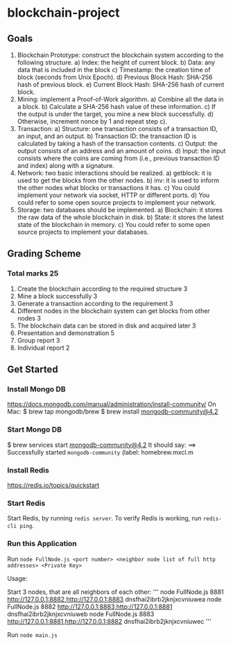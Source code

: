 # blockchain-project

## Goals
1. Blockchain Prototype: construct the blockchain system according to the
following structure.
a) Index: the height of current block.
b) Data: any data that is included in the block
c) Timestamp: the creation time of block (seconds from Unix Epoch).
d) Previous Block Hash: SHA-256 hash of previous block.
e) Current Block Hash: SHA-256 hash of current block.
2. Mining: implement a Proof-of-Work algorithm.
a) Combine all the data in a block.
b) Calculate a SHA-256 hash value of these information.
c) If the output is under the target, you mine a new block successfully.
d) Otherwise, increment nonce by 1 and repeat step c).
3. Transaction:
a) Structure: one transaction consists of a transaction ID, an input, and an
output.
b) Transaction ID: the transaction ID is calculated by taking a hash of the
transaction contents.
c) Output: the output consists of an address and an amount of coins.
d) Input: the input consists where the coins are coming from (i.e., previous
transaction ID and index) along with a signature.
4. Network: two basic interactions should be realized.
a) getblock: it is used to get the blocks from the other nodes.
b) inv: it is used to inform the other nodes what blocks or transactions it has.
c) You could implement your network via socket, HTTP or different ports.
d) You could refer to some open source projects to implement your network.
5. Storage: two databases should be implemented.
a) Blockchain: it stores the raw data of the whole blockchain in disk.
b) State: it stores the latest state of the blockchain in memory.
c) You could refer to some open source projects to implement your databases.


## Grading Scheme

### Total marks 25

1. Create the blockchain according to the required structure 3
2. Mine a block successfully 3
3. Generate a transaction according to the requirement 3
4. Different nodes in the blockchain system can get blocks from other nodes 3
5. The blockchain data can be stored in disk and acquired later 3
6. Presentation and demonstration 5
7. Group report 3
8. Individual report 2


## Get Started

### Install Mongo DB
https://docs.mongodb.com/manual/administration/install-community/
On Mac:
$ brew tap mongodb/brew
$ brew install mongodb-community@4.2

### Start Mongo DB
$ brew services start mongodb-community@4.2
It should say:
==> Successfully started `mongodb-community` (label: homebrew.mxcl.m

### Install Redis
https://redis.io/topics/quickstart

### Start Redis
Start Redis, by running `redis server`. 
To verify Redis is working, run `redis-cli ping`.

### Run this Application

Run `node FullNode.js <port number> <neighbor node list of full http addresses> <Private Key>`

Usage:

Start 3 nodes, that are all neighbors of each other:
'''
node FullNode.js 8881 http://127.0.0.1:8882,http://127.0.0.1:8883 dnsfhai2ibrb2jknjxcvniuwea
node FullNode.js 8882 http://127.0.0.1:8883,http://127.0.0.1:8881 dnsfhai2ibrb2jknjxcvniuweb
node FullNode.js 8883 http://127.0.0.1:8881,http://127.0.0.1:8882 dnsfhai2ibrb2jknjxcvniuwec
'''

Run `node main.js`
